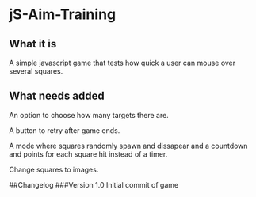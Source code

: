 # jS-Aim-Training
## What it is

A simple javascript game that tests how quick a user can mouse over several squares.

## What needs added 
An option to choose how many targets there are.

A button to retry after game ends.

A mode where squares randomly spawn and dissapear and a countdown and points for each square hit instead of a timer.

Change squares to images.

##Changelog
###Version 1.0
Initial commit of game
